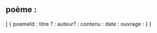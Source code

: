 

## poème : 
[
    {
        poemeId :
        titre ? :
        auteur? :
        contenu :
        date :
        ouvrage :
    }
]    